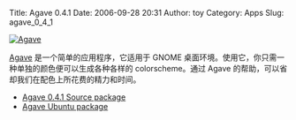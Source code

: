 Title: Agave 0.4.1
Date: 2006-09-28 20:31
Author: toy
Category: Apps
Slug: agave_0_4_1

[![Agave](http://i.linuxtoy.org/i/agave_s.png)](http://i.linuxtoy.org/i/agave.png)

[Agave](http://home.gna.org/colorscheme/) 是一个简单的应用程序，它适用于
GNOME 桌面环境。使用它，你只需一种单独的颜色便可以生成各种各样的
colorscheme。通过 Agave 的帮助，可以省却我们在配色上所花费的精力和时间。

-   [Agave 0.4.1 Source
    package](http://download.gna.org/colorscheme/releases/agave-0.4.1.tar.gz)
-   [Agave Ubuntu
    package](http://download.gna.org/colorscheme/ubuntu/dapper/)

